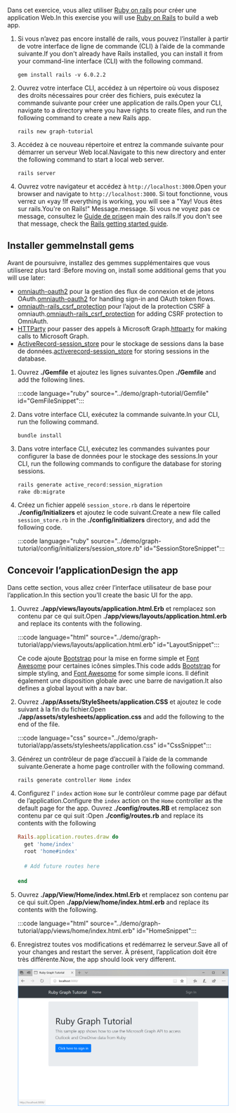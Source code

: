 <!-- markdownlint-disable MD002 MD041 -->

<span data-ttu-id="41de9-101">Dans cet exercice, vous allez utiliser [Ruby on rails](https://rubyonrails.org/) pour créer une application Web.</span><span class="sxs-lookup"><span data-stu-id="41de9-101">In this exercise you will use [Ruby on Rails](https://rubyonrails.org/) to build a web app.</span></span>

1. <span data-ttu-id="41de9-102">Si vous n’avez pas encore installé de rails, vous pouvez l’installer à partir de votre interface de ligne de commande (CLI) à l’aide de la commande suivante.</span><span class="sxs-lookup"><span data-stu-id="41de9-102">If you don't already have Rails installed, you can install it from your command-line interface (CLI) with the following command.</span></span>

    ```Shell
    gem install rails -v 6.0.2.2
    ```

1. <span data-ttu-id="41de9-103">Ouvrez votre interface CLI, accédez à un répertoire où vous disposez des droits nécessaires pour créer des fichiers, puis exécutez la commande suivante pour créer une application de rails.</span><span class="sxs-lookup"><span data-stu-id="41de9-103">Open your CLI, navigate to a directory where you have rights to create files, and run the following command to create a new Rails app.</span></span>

    ```Shell
    rails new graph-tutorial
    ```

1. <span data-ttu-id="41de9-104">Accédez à ce nouveau répertoire et entrez la commande suivante pour démarrer un serveur Web local.</span><span class="sxs-lookup"><span data-stu-id="41de9-104">Navigate to this new directory and enter the following command to start a local web server.</span></span>

    ```Shell
    rails server
    ```

1. <span data-ttu-id="41de9-105">Ouvrez votre navigateur et accédez à `http://localhost:3000`.</span><span class="sxs-lookup"><span data-stu-id="41de9-105">Open your browser and navigate to `http://localhost:3000`.</span></span> <span data-ttu-id="41de9-106">Si tout fonctionne, vous verrez un «yay !</span><span class="sxs-lookup"><span data-stu-id="41de9-106">If everything is working, you will see a "Yay!</span></span> <span data-ttu-id="41de9-107">Vous êtes sur rails.</span><span class="sxs-lookup"><span data-stu-id="41de9-107">You're on Rails!"</span></span> <span data-ttu-id="41de9-108">Message.</span><span class="sxs-lookup"><span data-stu-id="41de9-108">message.</span></span> <span data-ttu-id="41de9-109">Si vous ne voyez pas ce message, consultez le [Guide de prise](http://guides.rubyonrails.org/)en main des rails.</span><span class="sxs-lookup"><span data-stu-id="41de9-109">If you don't see that message, check the [Rails getting started guide](http://guides.rubyonrails.org/).</span></span>

## <a name="install-gems"></a><span data-ttu-id="41de9-110">Installer gemme</span><span class="sxs-lookup"><span data-stu-id="41de9-110">Install gems</span></span>

<span data-ttu-id="41de9-111">Avant de poursuivre, installez des gemmes supplémentaires que vous utiliserez plus tard :</span><span class="sxs-lookup"><span data-stu-id="41de9-111">Before moving on, install some additional gems that you will use later:</span></span>

- <span data-ttu-id="41de9-112">[omniauth-oauth2](https://github.com/omniauth/omniauth-oauth2) pour la gestion des flux de connexion et de jetons OAuth.</span><span class="sxs-lookup"><span data-stu-id="41de9-112">[omniauth-oauth2](https://github.com/omniauth/omniauth-oauth2) for handling sign-in and OAuth token flows.</span></span>
- <span data-ttu-id="41de9-113">[omniauth-rails_csrf_protection](https://github.com/cookpad/omniauth-rails_csrf_protection) pour l’ajout de la protection CSRF à omniauth.</span><span class="sxs-lookup"><span data-stu-id="41de9-113">[omniauth-rails_csrf_protection](https://github.com/cookpad/omniauth-rails_csrf_protection) for adding CSRF protection to OmniAuth.</span></span>
- <span data-ttu-id="41de9-114">[HTTParty](https://github.com/jnunemaker/httparty) pour passer des appels à Microsoft Graph.</span><span class="sxs-lookup"><span data-stu-id="41de9-114">[httparty](https://github.com/jnunemaker/httparty) for making calls to Microsoft Graph.</span></span>
- <span data-ttu-id="41de9-115">[ActiveRecord-session_store](https://github.com/rails/activerecord-session_store) pour le stockage de sessions dans la base de données.</span><span class="sxs-lookup"><span data-stu-id="41de9-115">[activerecord-session_store](https://github.com/rails/activerecord-session_store) for storing sessions in the database.</span></span>

1. <span data-ttu-id="41de9-116">Ouvrez **./Gemfile** et ajoutez les lignes suivantes.</span><span class="sxs-lookup"><span data-stu-id="41de9-116">Open **./Gemfile** and add the following lines.</span></span>

    :::code language="ruby" source="../demo/graph-tutorial/Gemfile" id="GemFileSnippet":::

1. <span data-ttu-id="41de9-117">Dans votre interface CLI, exécutez la commande suivante.</span><span class="sxs-lookup"><span data-stu-id="41de9-117">In your CLI, run the following command.</span></span>

    ```Shell
    bundle install
    ```

1. <span data-ttu-id="41de9-118">Dans votre interface CLI, exécutez les commandes suivantes pour configurer la base de données pour le stockage des sessions.</span><span class="sxs-lookup"><span data-stu-id="41de9-118">In your CLI, run the following commands to configure the database for storing sessions.</span></span>

    ```Shell
    rails generate active_record:session_migration
    rake db:migrate
    ```

1. <span data-ttu-id="41de9-119">Créez un fichier appelé `session_store.rb` dans le répertoire **./config/Initializers** et ajoutez le code suivant.</span><span class="sxs-lookup"><span data-stu-id="41de9-119">Create a new file called `session_store.rb` in the **./config/initializers** directory, and add the following code.</span></span>

    :::code language="ruby" source="../demo/graph-tutorial/config/initializers/session_store.rb" id="SessionStoreSnippet":::

## <a name="design-the-app"></a><span data-ttu-id="41de9-120">Concevoir l’application</span><span class="sxs-lookup"><span data-stu-id="41de9-120">Design the app</span></span>

<span data-ttu-id="41de9-121">Dans cette section, vous allez créer l’interface utilisateur de base pour l’application.</span><span class="sxs-lookup"><span data-stu-id="41de9-121">In this section you'll create the basic UI for the app.</span></span>

1. <span data-ttu-id="41de9-122">Ouvrez **./app/views/layouts/application.html.Erb** et remplacez son contenu par ce qui suit.</span><span class="sxs-lookup"><span data-stu-id="41de9-122">Open **./app/views/layouts/application.html.erb** and replace its contents with the following.</span></span>

    :::code language="html" source="../demo/graph-tutorial/app/views/layouts/application.html.erb" id="LayoutSnippet":::

    <span data-ttu-id="41de9-123">Ce code ajoute [Bootstrap](http://getbootstrap.com/) pour la mise en forme simple et [Font Awesome](https://fontawesome.com/) pour certaines icônes simples.</span><span class="sxs-lookup"><span data-stu-id="41de9-123">This code adds [Bootstrap](http://getbootstrap.com/) for simple styling, and [Font Awesome](https://fontawesome.com/) for some simple icons.</span></span> <span data-ttu-id="41de9-124">Il définit également une disposition globale avec une barre de navigation.</span><span class="sxs-lookup"><span data-stu-id="41de9-124">It also defines a global layout with a nav bar.</span></span>

1. <span data-ttu-id="41de9-125">Ouvrez **./app/Assets/StyleSheets/application.CSS** et ajoutez le code suivant à la fin du fichier.</span><span class="sxs-lookup"><span data-stu-id="41de9-125">Open **./app/assets/stylesheets/application.css** and add the following to the end of the file.</span></span>

    :::code language="css" source="../demo/graph-tutorial/app/assets/stylesheets/application.css" id="CssSnippet":::

1. <span data-ttu-id="41de9-126">Générez un contrôleur de page d’accueil à l’aide de la commande suivante.</span><span class="sxs-lookup"><span data-stu-id="41de9-126">Generate a home page controller with the following command.</span></span>

    ```Shell
    rails generate controller Home index
    ```

1. <span data-ttu-id="41de9-127">Configurez l' `index` action `Home` sur le contrôleur comme page par défaut de l’application.</span><span class="sxs-lookup"><span data-stu-id="41de9-127">Configure the `index` action on the `Home` controller as the default page for the app.</span></span> <span data-ttu-id="41de9-128">Ouvrez **./config/routes.RB** et remplacez son contenu par ce qui suit :</span><span class="sxs-lookup"><span data-stu-id="41de9-128">Open **./config/routes.rb** and replace its contents with the following</span></span>

    ```ruby
    Rails.application.routes.draw do
      get 'home/index'
      root 'home#index'

      # Add future routes here

    end
    ```

1. <span data-ttu-id="41de9-129">Ouvrez **./app/View/Home/index.html.Erb** et remplacez son contenu par ce qui suit.</span><span class="sxs-lookup"><span data-stu-id="41de9-129">Open **./app/view/home/index.html.erb** and replace its contents with the following.</span></span>

    :::code language="html" source="../demo/graph-tutorial/app/views/home/index.html.erb" id="HomeSnippet":::

1. <span data-ttu-id="41de9-130">Enregistrez toutes vos modifications et redémarrez le serveur.</span><span class="sxs-lookup"><span data-stu-id="41de9-130">Save all of your changes and restart the server.</span></span> <span data-ttu-id="41de9-131">À présent, l’application doit être très différente.</span><span class="sxs-lookup"><span data-stu-id="41de9-131">Now, the app should look very different.</span></span>

    ![Capture d’écran de la page d’accueil repensée](./images/create-app-01.png)
